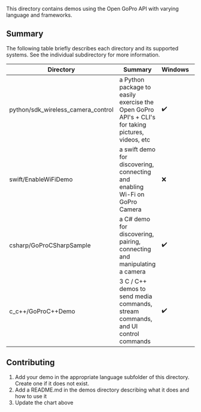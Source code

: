 This directory contains demos using the Open GoPro API with varying language and frameworks.

## Summary

The following table briefly describes each directory and its supported systems. See the individual subdirectory
for more information.

| Directory                          | Summary                                                                                           | Windows | Mac | Linux | Mobile |
| ---------------------------------- | ------------------------------------------------------------------------------------------------- | ------- | --- | ----- | ------ |
| python/sdk_wireless_camera_control | a Python package to easily exercise the Open GoPro API's + CLI's for taking pictures, videos, etc | ✔️      | ✔️  | ✔️    | ❌     |
| swift/EnableWiFiDemo               | a swift demo for discovering, connecting and enabling Wi-Fi on GoPro Camera                       | ❌      | ❌  | ❌    | ✔️     |
| csharp/GoProCSharpSample           | a C# demo for discovering, pairing, connecting and manipulating a camera                          | ✔️      | ❌  | ❌    | ❌     |
| c_c++/GoProC++Demo                 | 3 C / C++ demos to send media commands, stream commands, and UI control commands                  | ✔️      | ✔️  | ✔️    | ❌     |

## Contributing

1. Add your demo in the appropriate language subfolder of this directory. Create one if it does not exist.
1. Add a README.md in the demos directory describing what it does and how to use it
1. Update the chart above
